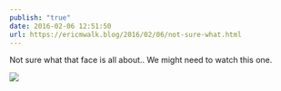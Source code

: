 ```yaml
---
publish: "true"
date: 2016-02-06 12:51:50
url: https://ericmwalk.blog/2016/02/06/not-sure-what.html
---
```


Not sure what that face is all about.. We might need to watch this one.

![](https://ericmwalk.blog/uploads/2022/2839139f69.jpg)